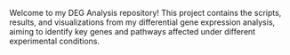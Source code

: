 Welcome to my DEG Analysis repository! This project contains the scripts, results, and visualizations from my differential gene expression analysis, aiming to identify key genes and pathways affected under different experimental conditions.


